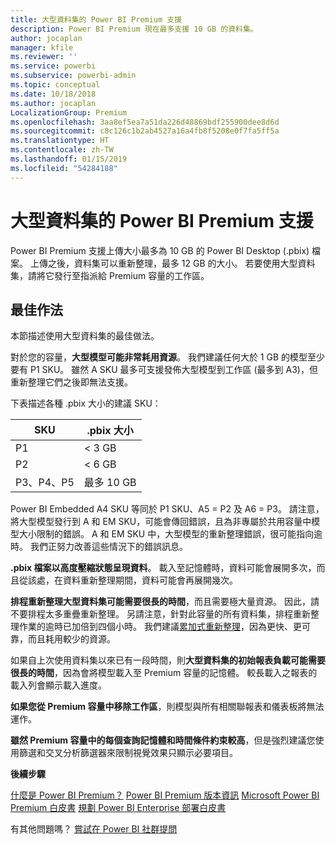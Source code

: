 ```yaml
---
title: 大型資料集的 Power BI Premium 支援
description: Power BI Premium 現在最多支援 10 GB 的資料集。
author: jocaplan
manager: kfile
ms.reviewer: ''
ms.service: powerbi
ms.subservice: powerbi-admin
ms.topic: conceptual
ms.date: 10/18/2018
ms.author: jocaplan
LocalizationGroup: Premium
ms.openlocfilehash: 3aa8ef5ea7a51da226d48869bdf255900dee8d6d
ms.sourcegitcommit: c8c126c1b2ab4527a16a4fb8f5208e0f7fa5ff5a
ms.translationtype: HT
ms.contentlocale: zh-TW
ms.lasthandoff: 01/15/2019
ms.locfileid: "54284188"
---
```

# <a name="power-bi-premium-support-for-large-datasets"></a>大型資料集的 Power BI Premium 支援

Power BI Premium 支援上傳大小最多為 10 GB 的 Power BI Desktop (.pbix) 檔案。 上傳之後，資料集可以重新整理，最多 12 GB 的大小。 若要使用大型資料集，請將它發行至指派給 Premium 容量的工作區。
 
## <a name="best-practices"></a>最佳作法

本節描述使用大型資料集的最佳做法。

對於您的容量，**大型模型可能非常耗用資源**。 我們建議任何大於 1 GB 的模型至少要有 P1 SKU。 雖然 A SKU 最多可支援發佈大型模型到工作區 (最多到 A3)，但重新整理它們之後即無法支援。

下表描述各種 .pbix 大小的建議 SKU：

   |SKU  |.pbix 大小   |
   |---------|---------|
   |P1    | < 3 GB        |
   |P2    | < 6 GB        |
   |P3、P4、P5    | 最多 10 GB   |

Power BI Embedded A4 SKU 等同於 P1 SKU、A5 = P2 及 A6 = P3。 請注意，將大型模型發行到 A 和 EM SKU，可能會傳回錯誤，且為非專屬於共用容量中模型大小限制的錯誤。 A 和 EM SKU 中，大型模型的重新整理錯誤，很可能指向逾時。 我們正努力改善這些情況下的錯誤訊息。

**.pbix 檔案以高度壓縮狀態呈現資料**。 載入至記憶體時，資料可能會展開多次，而且從該處，在資料重新整理期間，資料可能會再展開幾次。

**排程重新整理大型資料集可能需要很長的時間**，而且需要極大量資源。 因此，請不要排程太多重疊重新整理。 另請注意，針對此容量的所有資料集，排程重新整理作業的逾時已加倍到四個小時。 我們建議[累加式重新整理](service-premium-incremental-refresh.md)，因為更快、更可靠，而且耗用較少的資源。

如果自上次使用資料集以來已有一段時間，則**大型資料集的初始報表負載可能需要很長的時間**，因為會將模型載入至 Premium 容量的記憶體。 較長載入之報表的載入列會顯示載入進度。

**如果您從 Premium 容量中移除工作區**，則模型與所有相關聯報表和儀表板將無法運作。

**雖然 Premium 容量中的每個查詢記憶體和時間條件約束較高**，但是強烈建議您使用篩選和交叉分析篩選器來限制視覺效果只顯示必要項目。

**後續步驟**

[什麼是 Power BI Premium？](service-premium.md)
[Power BI Premium 版本資訊](service-premium-release-notes.md)
[Microsoft Power BI Premium 白皮書](https://aka.ms/pbipremiumwhitepaper)
[規劃 Power BI Enterprise 部署白皮書](https://aka.ms/pbienterprisedeploy)

有其他問題嗎？ [嘗試在 Power BI 社群提問](https://community.powerbi.com/)
